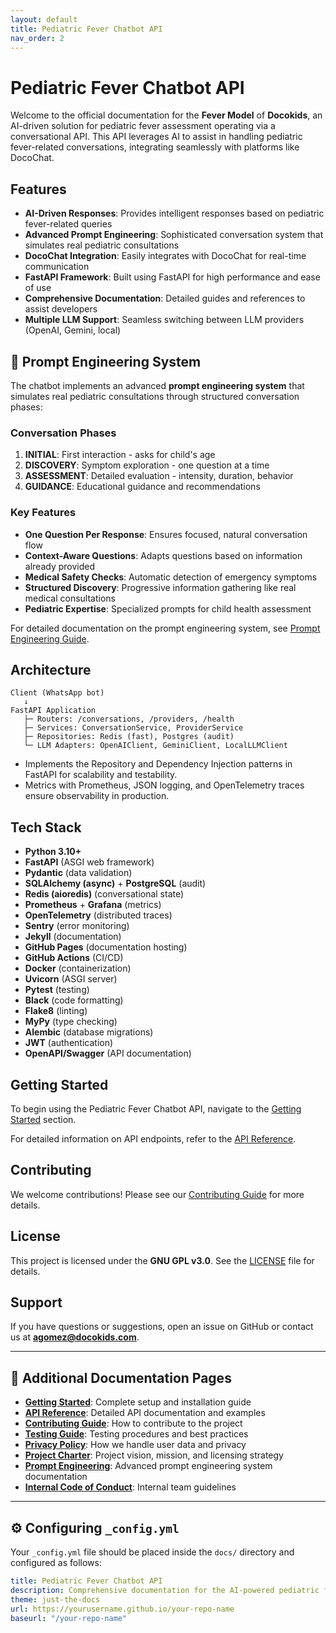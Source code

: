 ```yaml
---
layout: default
title: Pediatric Fever Chatbot API
nav_order: 2
---
```


# Pediatric Fever Chatbot API

Welcome to the official documentation for the **Fever Model** of **Docokids**, an AI-driven solution for pediatric fever assessment operating via a conversational API. This API leverages AI to assist in handling pediatric fever-related conversations, integrating seamlessly with platforms like DocoChat.

## Features

- **AI-Driven Responses**: Provides intelligent responses based on pediatric fever-related queries
- **Advanced Prompt Engineering**: Sophisticated conversation system that simulates real pediatric consultations
- **DocoChat Integration**: Easily integrates with DocoChat for real-time communication
- **FastAPI Framework**: Built using FastAPI for high performance and ease of use
- **Comprehensive Documentation**: Detailed guides and references to assist developers
- **Multiple LLM Support**: Seamless switching between LLM providers (OpenAI, Gemini, local)

## 🧠 Prompt Engineering System

The chatbot implements an advanced **prompt engineering system** that simulates real pediatric consultations through structured conversation phases:

### **Conversation Phases**

1. **INITIAL**: First interaction - asks for child's age
2. **DISCOVERY**: Symptom exploration - one question at a time
3. **ASSESSMENT**: Detailed evaluation - intensity, duration, behavior
4. **GUIDANCE**: Educational guidance and recommendations

### **Key Features**

- **One Question Per Response**: Ensures focused, natural conversation flow
- **Context-Aware Questions**: Adapts questions based on information already provided
- **Medical Safety Checks**: Automatic detection of emergency symptoms
- **Structured Discovery**: Progressive information gathering like real medical consultations
- **Pediatric Expertise**: Specialized prompts for child health assessment

For detailed documentation on the prompt engineering system, see [Prompt Engineering Guide](prompt-engineering.md).

## Architecture

```
Client (WhatsApp bot)
   ↓
FastAPI Application
   ├─ Routers: /conversations, /providers, /health
   ├─ Services: ConversationService, ProviderService
   ├─ Repositories: Redis (fast), Postgres (audit)
   └─ LLM Adapters: OpenAIClient, GeminiClient, LocalLLMClient
```

- Implements the Repository and Dependency Injection patterns in FastAPI for scalability and testability.
- Metrics with Prometheus, JSON logging, and OpenTelemetry traces ensure observability in production.

## Tech Stack

- **Python 3.10+**
- **FastAPI** (ASGI web framework)
- **Pydantic** (data validation)
- **SQLAlchemy (async)** + **PostgreSQL** (audit)
- **Redis (aioredis)** (conversational state)
- **Prometheus** + **Grafana** (metrics)
- **OpenTelemetry** (distributed traces)
- **Sentry** (error monitoring)
- **Jekyll** (documentation)
- **GitHub Pages** (documentation hosting)
- **GitHub Actions** (CI/CD)
- **Docker** (containerization)
- **Uvicorn** (ASGI server)
- **Pytest** (testing)
- **Black** (code formatting)
- **Flake8** (linting)
- **MyPy** (type checking)
- **Alembic** (database migrations)
- **JWT** (authentication)
- **OpenAPI/Swagger** (API documentation)

## Getting Started

To begin using the Pediatric Fever Chatbot API, navigate to the [Getting Started](getting-started.md) section.

For detailed information on API endpoints, refer to the [API Reference](api-reference.md).

## Contributing

We welcome contributions! Please see our [Contributing Guide](contributing.md) for more details.

## License

This project is licensed under the **GNU GPL v3.0**. See the [LICENSE](LICENSE) file for details.

## Support

If you have questions or suggestions, open an issue on GitHub or contact us at **agomez@docokids.com**.

---

## 📄 Additional Documentation Pages

- **[Getting Started](getting-started.md)**: Complete setup and installation guide
- **[API Reference](api-reference.md)**: Detailed API documentation and examples
- **[Contributing Guide](contributing.md)**: How to contribute to the project
- **[Testing Guide](testing.md)**: Testing procedures and best practices
- **[Privacy Policy](privacy-policy.md)**: How we handle user data and privacy
- **[Project Charter](Project_charter.md)**: Project vision, mission, and licensing strategy
- **[Prompt Engineering](prompt-engineering.md)**: Advanced prompt engineering system documentation
- **[Internal Code of Conduct](internal_code_of_conduct.md)**: Internal team guidelines

---

## ⚙️ Configuring `_config.yml`

Your `_config.yml` file should be placed inside the `docs/` directory and configured as follows:

```yaml
title: Pediatric Fever Chatbot API
description: Comprehensive documentation for the AI-powered pediatric fever chatbot.
theme: just-the-docs
url: https://yourusername.github.io/your-repo-name
baseurl: "/your-repo-name"